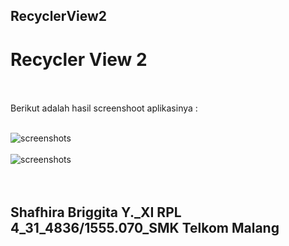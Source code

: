 ## RecyclerView2<br>

# Recycler View 2 <br><br>

Berikut adalah hasil screenshoot aplikasinya : <br><br>

![screenshots](https://github.com/sbbriggitash/RecyclerView2/blob/master/RV2-1.PNG)<br><br>
![screenshots](https://github.com/sbbriggitash/RecyclerView2/blob/master/RV2-2.PNG)<br><br><br>

## Shafhira Briggita Y._XI RPL 4_31_4836/1555.070_SMK Telkom Malang
